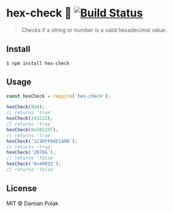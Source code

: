 # hex-check :milky_way: [![Build Status](https://travis-ci.org/damianpolak/hex-check.svg?branch=master)](https://travis-ci.org/damianpolak/hex-check)
> Checks if a string or number is a valid hexadecimal value.

## Install

```
$ npm install hex-check
```

## Usage

```js
const hexCheck = require('hex-check');

hexCheck(934);
// returns 'true'
hexCheck(243212);
// returns 'true'
hexCheck(0x5012FF);
// returns 'true'
hexCheck('1C3DFF00E140B');
// returns 'true'
hexCheck('2B78G');
// returns 'false'
hexCheck('0x40015');
// returns 'false'

```

## License

MIT © Damian Polak
